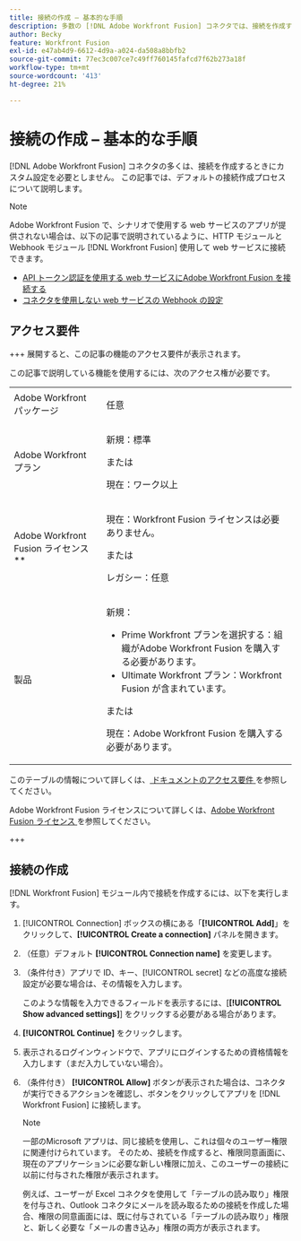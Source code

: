 ```yaml
---
title: 接続の作成 – 基本的な手順
description: 多数の [!DNL Adobe Workfront Fusion] コネクタでは、接続を作成するときにカスタム設定は必要ありません。この記事では、デフォルトの接続作成プロセスについて説明します。
author: Becky
feature: Workfront Fusion
exl-id: e47ab4d9-6612-4d9a-a024-da508a8bbfb2
source-git-commit: 77ec3c007ce7c49ff760145fafcd7f62b273a18f
workflow-type: tm+mt
source-wordcount: '413'
ht-degree: 21%

---
```


# 接続の作成 – 基本的な手順

[!DNL Adobe Workfront Fusion] コネクタの多くは、接続を作成するときにカスタム設定を必要としません。 この記事では、デフォルトの接続作成プロセスについて説明します。

>[!NOTE]
>
>
>Adobe Workfront Fusion で、シナリオで使用する web サービスのアプリが提供されない場合は、以下の記事で説明されているように、HTTP モジュールと Webhook モジュール [!DNL Workfront Fusion] 使用して web サービスに接続できます。
>
>* [API トークン認証を使用する web サービスにAdobe Workfront Fusion を接続する ](/help/workfront-fusion/create-scenarios/connect-to-apps/connect-wf-web-service-uses-api-token-auth.md)
>* [ コネクタを使用しない web サービスの Webhook の設定 ](/help/workfront-fusion/create-scenarios/add-modules/receive-a-webhook-from-a-web-service.md)

## アクセス要件

+++ 展開すると、この記事の機能のアクセス要件が表示されます。

この記事で説明している機能を使用するには、次のアクセス権が必要です。

<table style="table-layout:auto">
 <col> 
 <col> 
 <tbody> 
  <tr> 
   <td role="rowheader">Adobe Workfront パッケージ 
   <td> <p>任意</p> </td> 
  </tr> 
  <tr data-mc-conditions=""> 
   <td role="rowheader">Adobe Workfront プラン</td> 
   <td> <p>新規：標準</p><p>または</p><p>現在：ワーク以上</p> </td> 
  </tr> 
  <tr> 
   <td role="rowheader">Adobe Workfront Fusion ライセンス**</td> 
   <td>
   <p>現在：Workfront Fusion ライセンスは必要ありません。</p>
   <p>または</p>
   <p>レガシー：任意 </p>
   </td> 
  </tr> 
  <tr> 
   <td role="rowheader">製品</td> 
   <td>
   <p>新規：</p> <ul><li>Prime Workfront プランを選択する：組織がAdobe Workfront Fusion を購入する必要があります。</li><li>Ultimate Workfront プラン：Workfront Fusion が含まれています。</li></ul>
   <p>または</p>
   <p>現在：Adobe Workfront Fusion を購入する必要があります。</p>
   </td> 
  </tr>
 </tbody> 
</table>

このテーブルの情報について詳しくは、[ ドキュメントのアクセス要件 ](/help/workfront-fusion/references/licenses-and-roles/access-level-requirements-in-documentation.md) を参照してください。

Adobe Workfront Fusion ライセンスについて詳しくは、[Adobe Workfront Fusion ライセンス ](/help/workfront-fusion/set-up-and-manage-workfront-fusion/licensing-operations-overview/license-automation-vs-integration.md) を参照してください。

+++

## 接続の作成

[!DNL Workfront Fusion] モジュール内で接続を作成するには、以下を実行します。

1. [!UICONTROL Connection] ボックスの横にある「**[!UICONTROL Add]**」をクリックして、**[!UICONTROL Create a connection]** パネルを開きます。
1. （任意）デフォルト **[!UICONTROL Connection name]** を変更します。
1. （条件付き）アプリで ID、キー、[!UICONTROL secret] などの高度な接続設定が必要な場合は、その情報を入力します。

   このような情報を入力できるフィールドを表示するには、[**[!UICONTROL Show advanced settings]**] をクリックする必要がある場合があります。

1. **[!UICONTROL Continue]** をクリックします。
1. 表示されるログインウィンドウで、アプリにログインするための資格情報を入力します（まだ入力していない場合）。
1. （条件付き） **[!UICONTROL Allow]** ボタンが表示された場合は、コネクタが実行できるアクションを確認し、ボタンをクリックしてアプリを [!DNL Workfront Fusion] に接続します。

   >[!NOTE]
   >
   >一部のMicrosoft アプリは、同じ接続を使用し、これは個々のユーザー権限に関連付けられています。 そのため、接続を作成すると、権限同意画面に、現在のアプリケーションに必要な新しい権限に加え、このユーザーの接続に以前に付与された権限が表示されます。
   >
   >例えば、ユーザーが Excel コネクタを使用して「テーブルの読み取り」権限を付与され、Outlook コネクタにメールを読み取るための接続を作成した場合、権限の同意画面には、既に付与されている「テーブルの読み取り」権限と、新しく必要な「メールの書き込み」権限の両方が表示されます。
